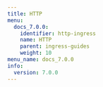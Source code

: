 ```yaml
---
title: HTTP
menu:
  docs_7.0.0:
    identifier: http-ingress
    name: HTTP
    parent: ingress-guides
    weight: 10
menu_name: docs_7.0.0
info:
  version: 7.0.0
---
```


